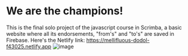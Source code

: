 # We are the champions!

This is the final solo project of the javascript course in Scrimba, a basic website where all its endorsements, "from's" and "to's" are saved in Firebase.
Here's the Netlify link: https://mellifluous-dodol-f43025.netlify.app
![image](https://github.com/YanSouzaBr/We-are-the-champions-/assets/129466666/b7b9de32-13f7-4477-959e-b258ba959b20)

